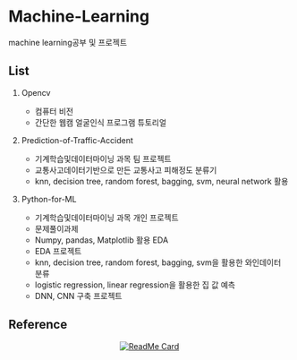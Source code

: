 # Machine-Learning

machine learning공부 및 프로젝트

## List
1. Opencv
   - 컴퓨터 비전
   - 간단한 웹캠 얼굴인식 프로그램 튜토리얼

2. Prediction-of-Traffic-Accident
   - 기계학습및데이터마이닝 과목 팀 프로젝트
   - 교통사고데이터기반으로 만든 교통사고 피해정도 분류기
   - knn, decision tree, random forest, bagging, svm, neural network 활용 

3. Python-for-ML
   - 기계학습및데이터마이닝 과목 개인 프로젝트
   - 문제풀이과제
   - Numpy, pandas, Matplotlib 활용 EDA
   - EDA 프로젝트
   - knn, decision tree, random forest, bagging, svm을 활용한 와인데이터 분류
   - logistic regression, linear regression을 활용한 집 값 예측
   - DNN, CNN 구축 프로젝트

## Reference

<div align="center">

[![ReadMe Card](https://github-readme-stats.vercel.app/api/pin/?username=teddylee777&repo=machine-learning&theme=great-gatsby)](https://github.com/teddylee777/machine-learning.git)

</div>